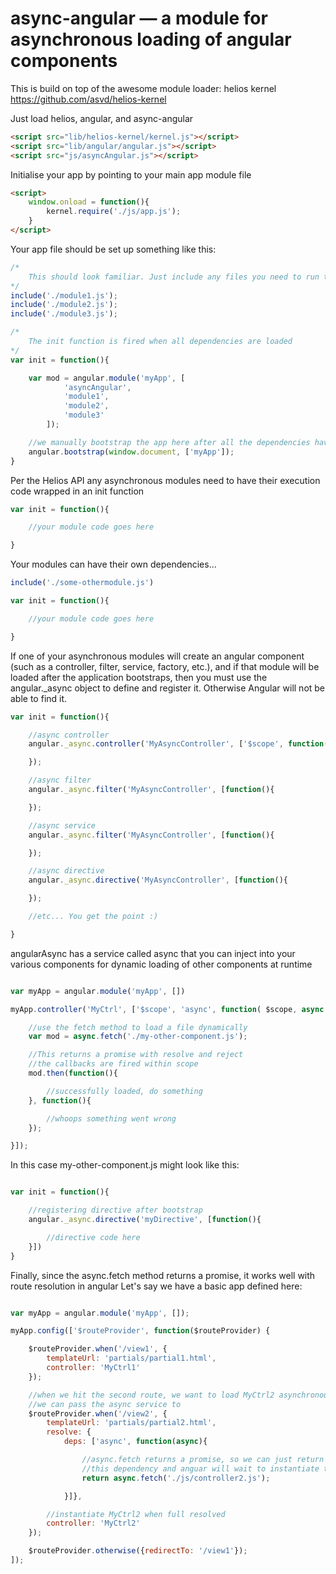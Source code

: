 # async-angular — a module for asynchronous loading of angular components

This is build on top of the awesome module loader: helios kernel https://github.com/asvd/helios-kernel

Just load helios, angular, and async-angular

```html
<script src="lib/helios-kernel/kernel.js"></script>
<script src="lib/angular/angular.js"></script>
<script src="js/asyncAngular.js"></script>
```

Initialise your app by pointing to your main app module file

```html
<script>
    window.onload = function(){
        kernel.require('./js/app.js');
    }
</script>
```

Your app file should be set up something like this:

```javascript
/*
    This should look familiar. Just include any files you need to run the code in the init function.
*/
include('./module1.js');
include('./module2.js');
include('./module3.js');

/*
    The init function is fired when all dependencies are loaded
*/
var init = function(){

    var mod = angular.module('myApp', [
            'asyncAngular',
            'module1',
            'module2',
            'module3'
        ]);

    //we manually bootstrap the app here after all the dependencies have loaded
    angular.bootstrap(window.document, ['myApp']);
}
```

Per the Helios API any asynchronous modules need to have their execution code wrapped in an init function

```javascript
var init = function(){

    //your module code goes here

}
```

Your modules can have their own dependencies...

```javascript
include('./some-othermodule.js')

var init = function(){

    //your module code goes here

}
```

If one of your asynchronous modules will create an angular component (such as a controller, filter, service, factory, etc.),
and if that module will be loaded after the application bootstraps,
then you must use the angular._async object to define and register it. Otherwise Angular will not be able to find it.

```javascript
var init = function(){

    //async controller
    angular._async.controller('MyAsyncController', ['$scope', function($scope){

    });

    //async filter
    angular._async.filter('MyAsyncController', [function(){

    });

    //async service
    angular._async.filter('MyAsyncController', [function(){

    });

    //async directive
    angular._async.directive('MyAsyncController', [function(){

    });

    //etc... You get the point :)

}
```

angularAsync has a service called async that you can inject into your various components for dynamic loading of other components at runtime

```javascript

var myApp = angular.module('myApp', [])

myApp.controller('MyCtrl', ['$scope', 'async', function( $scope, async ){

    //use the fetch method to load a file dynamically
    var mod = async.fetch('./my-other-component.js');

    //This returns a promise with resolve and reject
    //the callbacks are fired within scope
    mod.then(function(){

        //successfully loaded, do something
    }, function(){

        //whoops something went wrong
    });

}]);
```

In this case my-other-component.js might look like this:

```javascript

var init = function(){

    //registering directive after bootstrap
    angular._async.directive('myDirective', [function(){

        //directive code here
    }])
}
```

Finally, since the async.fetch method returns a promise, it works well with route resolution in angular
Let's say we have a basic app defined here:

```javascript

var myApp = angular.module('myApp', []);

myApp.config(['$routeProvider', function($routeProvider) {

    $routeProvider.when('/view1', {
        templateUrl: 'partials/partial1.html',
        controller: 'MyCtrl1'
    });

    //when we hit the second route, we want to load MyCtrl2 asynchronously
    //we can pass the async service to
    $routeProvider.when('/view2', {
        templateUrl: 'partials/partial2.html',
        resolve: {
            deps: ['async', function(async){

                //async.fetch returns a promise, so we can just return it from
                //this dependency and anguar will wait to instantiate the controller
                return async.fetch('./js/controller2.js');

            }]},

        //instantiate MyCtrl2 when full resolved
        controller: 'MyCtrl2'
    });

    $routeProvider.otherwise({redirectTo: '/view1'});
]);
```

